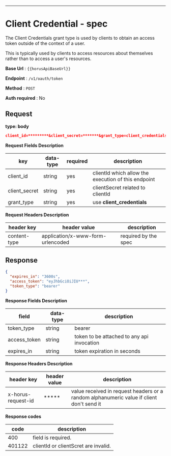 <!--
{
  "order":1,
  "title": "Client Credential - spec"
}
-->

---

# Client Credential - spec

The Client Credentials grant type is used by clients to obtain an access token outside of the context of a user.

This is typically used by clients to access resources about themselves rather than to access a user's resources.

**Base Url** : `{{horusApiBaseUrl}}`

**Endpoint** : `/v1/oauth/token`

**Method** : `POST`

**Auth required** : No


## Request

**type: body**

```json
client_id=*********&client_secret=*******&grant_type=client_credentials
```

**Request Fields Description**

| key | data-type | required | description |
|------------|--------------|-------------|-------------|
| client_id  |  string | yes | clientId which allow the execution of this endpoint |
| client_secret  |  string | yes | clientSecret related to clientId |
| grant_type  |  string | yes | use **client_credentials** |

**Request Headers Description**

| header key | header value | description |
|------------|--------------|-------------|
| content-type  |  application/x-www-form-urlencoded | required by the spec |


## Response

```json
{
  "expires_in": "3600s",
  "access_token": "eyJhbGciOiJIU***",
  "token_type": "bearer"
}
```

**Response Fields Description**


| field | data-type | description |
|------------|--------------|-------------|
| token_type  | string | bearer  |
| access_token  | string | token to be attached to any api invocation  |
| expires_in  | string | token expiration in seconds  |

**Response Headers Description**

| header key | header value | description |
|------------|--------------|-------------|
| x-horus-request-id  |  ***** | value received in request headers or a  random alphanumeric value if client don't send it|

**Response codes**

| code | description |
|------------|-------------|
| 400  | field is required.  |
| 401122  | clientId or clientScret are invalid.  |
